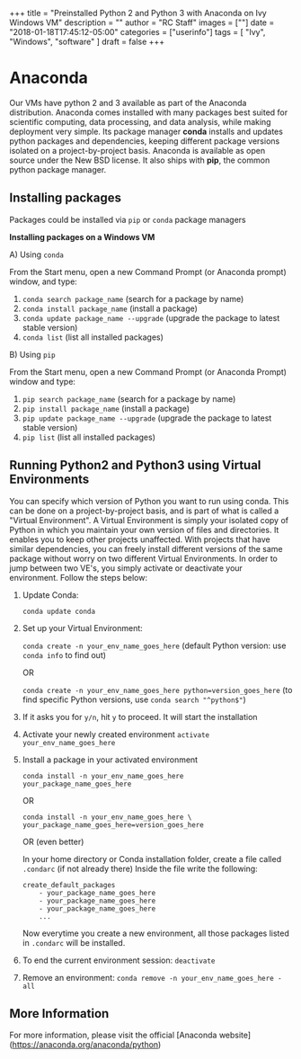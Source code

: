+++
title = "Preinstalled Python 2 and Python 3 with Anaconda on Ivy Windows VM"
description = ""
author = "RC Staff"
images = [""]
date = "2018-01-18T17:45:12-05:00"
categories = ["userinfo"]
tags = [
    "Ivy", 
    "Windows",
    "software"
]
draft = false
+++

# Anaconda

Our VMs have python 2 and 3 available as part of the Anaconda 
distribution. Anaconda comes installed with many packages best suited 
for scientific computing, data processing, and data analysis, while making deployment
very simple. Its package manager **conda** installs and updates python packages and 
dependencies, keeping different package versions isolated on a project-by-project basis.
Anaconda is available as open source under the New BSD license. It also ships 
with **pip**, the common python package manager. 

## Installing packages 

Packages could be installed via ```pip``` or ```conda``` package managers


**Installing packages on a Windows VM**

A) Using ```conda``` 

From the Start menu, open a new Command Prompt (or Anaconda prompt) window, and type:

1. ```conda search package_name``` (search for a package by name)
2. ```conda install package_name``` (install a package)
3. ```conda update package_name --upgrade``` (upgrade the package to latest stable version)
4. ```conda list``` (list all installed packages)

B) Using ```pip```

From the Start menu, open a new Command Prompt (or Anaconda Prompt) window and type:

1. ```pip search package_name``` (search for a package by name)
2. ```pip install package_name``` (install a package)
3. ```pip update package_name --upgrade``` (upgrade the package to latest stable version)
4. ```pip list``` (list all installed packages)

## Running Python2 and Python3 using Virtual Environments

You can specify which version of Python you want to run using conda. This can be done 
on a project-by-project basis, and is part of what is called a "Virtual Environment". 
A Virtual Environment is simply your isolated copy of Python in which you maintain your
own version of files and directories. It enables you to keep other projects unaffected.
With projects that have similar dependencies, you can freely install different versions
of the same package without worry on two different Virtual Environments. In order to jump
between two VE's, you simply activate or deactivate your environment. Follow the steps below:

1. Update Conda:

	```conda update conda``` 

2.  Set up your Virtual Environment:

	```conda create -n your_env_name_goes_here``` (default Python version: use ```conda info``` to find out)

	OR 

	```conda create -n your_env_name_goes_here python=version_goes_here``` (to find specific Python versions, use ```conda search "^python$"```)

3. If it asks you for ```y/n```, hit ```y``` to proceed. It will start the installation
4. Activate your newly created environment ```activate your_env_name_goes_here```
5. Install a package in your activated environment

	```conda install -n your_env_name_goes_here your_package_name_goes_here```

	OR 

	```conda install -n your_env_name_goes_here \ your_package_name_goes_here=version_goes_here```

	OR (even better)

	In your home directory or Conda installation folder, create a file called ```.condarc``` (if not already there)
	Inside the file write the following:
	```
	create_default_packages
		- your_package_name_goes_here
		- your_package_name_goes_here
		- your_package_name_goes_here
		...
	```
	Now everytime you create a new environment, all those packages listed in ```.condarc``` will be installed.
6. To end the current environment session:
	```deactivate```
7. Remove an environment:
```conda remove -n your_env_name_goes_here -all```

## More Information

For more information, please visit the official [Anaconda website] (https://anaconda.org/anaconda/python)